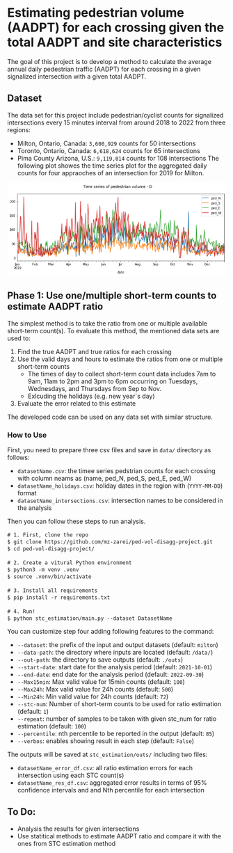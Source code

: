 # Estimating pedestrian volume (AADPT) for each crossing given the total AADPT and site characteristics

The goal of this project is to develop a method to calculate the average annual daily pedestrian traffic (AADPT) for each crossing in a given signalized intersection with a given total AADPT.

## Dataset
The data set for this project include pedestrian/cyclist counts for signalized intersections every 15 minutes interval from around 2018 to 2022 from three regions:
- Milton, Ontario, Canada: `3,600,929` counts for 50 intersections
- Toronto, Ontario, Canada: `6,618,624` counts for 65 intersections
- Pima County Arizona, U.S.: `9,119,014` counts for 108 intersections
The following plot showes the time series plot for the aggregated daily counts for four appraoches of an intersection for 2019 for Milton. 

![Time series example](figures/ts.png)


## Phase 1: Use one/multiple short-term counts to estimate AADPT ratio
The simplest method is to take the ratio from one or multiple available short-term count(s). To evaluate this method, the mentioned data sets are used to:
1. Find the true AADPT and true ratios for each crossing 
2. Use the valid days and hours to estimate the ratios from one or multiple short-term counts
    - The times of day to collect short-term count data includes 7am to 9am, 11am to 2pm and 3pm to 6pm occurring on Tuesdays, Wednesdays, and Thursdays from Sep to Nov.
    - Exlcuding the holidays (e.g. new year`s day)
3. Evaluate the error related to this estimate

The developed code can be used on any data set with similar structure.

### How to Use
First, you need to prepare three csv files and save in `data/` directory as follows:
- `datasetName.csv`: the timee series pedstrian counts for each crossing with column neams as (name, ped_N, ped_S, ped_E, ped_W)
- `datasetName_holidays.csv`: holiday dates in the region with (`YYYY-MM-DD`) format
- `datasetName_intersections.csv`: intersection names to be considered in the analysis

Then you can follow these steps to run analysis.

```shell
# 1. First, clone the repo
$ git clone https://github.com/mz-zarei/ped-vol-disagg-project.git
$ cd ped-vol-disagg-project/

# 2. Create a vitural Python environment
$ python3 -m venv .venv
$ source .venv/bin/activate

# 3. Install all requirements
$ pip install -r requirements.txt

# 4. Run!
$ python stc_estimation/main.py --dataset DatasetName
```

You can customize step four adding following features to the command:

- `--dataset`: the prefix of the input and output datasets (default: `milton`)
- `--data-path`: the directory where inputs are located (default: `/data/`)
- `--out-path`: the directory to save outputs (default: `./outs`)
- `--start-date`: start date for the analysis period (default: `2021-10-01`)
- `--end-date`: end date for the analysis period (default: `2022-09-30`)
- `--Max15min`: Max valid value for 15min counts (default: `100`)
- `--Max24h`: Max valid value for 24h counts (default: `500`)
- `--Min24h`: Min valid value for 24h counts (default: `72`)
- `--stc-num`: Number of short-term counts to be used for ratio estimation (default: `1`)
- `--repeat`: number of samples to be taken with given stc_num for ratio estimation (default: `100`)
- `--percentile`: nth percentile to be reported in the output (default: `85`)
- `--verbos`: enables showing result in each step (default: `False`)


The outputs will be saved at `stc_estimation/outs/` including two files:
- `datasetName_error_df.csv`: all ratio estimation errors for each intersection using each STC count(s) 
- `datasetName_res_df.csv`: aggregated error results in terms of 95% confidence intervals and and Nth percentile for each intersection


## To Do:
- Analysis the results for given intersections
- Use statitical methods to estimate AADPT ratio and compare it with the ones from STC estimation method